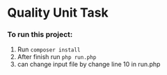 # Quality Unit Task

### To run this project:

1. Run
   `composer install`
2. After finish run `php run.php`
3. can change input file by change line 10 in run.php
